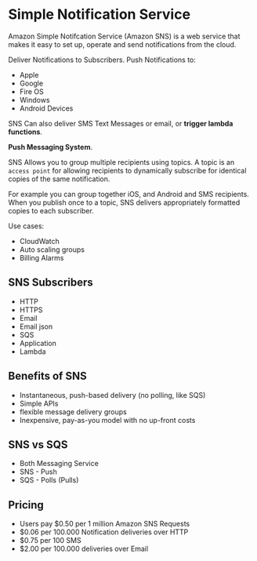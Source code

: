 # Simple Notification Service

Amazon Simple Notifcation Service (Amazon SNS) is a web service that makes it easy to set up, operate and send notifications from the cloud.

Deliver Notifications to Subscribers.
Push Notifications to:

- Apple
- Google
- Fire OS
- Windows
- Android Devices

SNS Can also deliver SMS Text Messages or email, or **trigger lambda functions**.

**Push Messaging System**.

SNS Allows you to group multiple recipients using topics.
A topic is an `access point` for allowing recipients to dynamically subscribe for identical copies of the same notification.

For example you can group together iOS, and Android and SMS recipients. When you publish once to a topic, SNS delivers appropriately formatted copies to each subscriber.

Use cases:

- CloudWatch
- Auto scaling groups
- Billing Alarms

## SNS Subscribers

- HTTP
- HTTPS
- Email
- Email json
- SQS
- Application
- Lambda

## Benefits of SNS

- Instantaneous, push-based delivery (no polling, like SQS)
- Simple APIs
- flexible message delivery groups
- Inexpensive, pay-as-you model with no up-front costs

## SNS vs SQS

- Both Messaging Service
- SNS - Push
- SQS - Polls (Pulls)

## Pricing

- Users pay $0.50 per 1 million Amazon SNS Requests
- $0.06 per 100.000 Notification deliveries over HTTP
- $0.75 per 100 SMS
- $2.00 per 100.000 deliveries over Email
